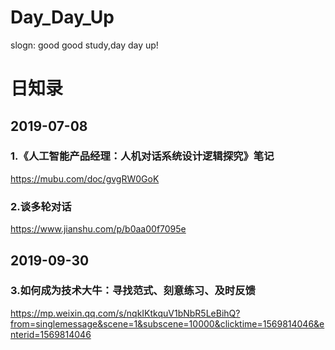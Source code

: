 # Day_Day_Up
slogn: good good study,day day up!
# 日知录
## 2019-07-08
### 1.《人工智能产品经理：人机对话系统设计逻辑探究》笔记
https://mubu.com/doc/gvgRW0GoK
### 2.谈多轮对话
https://www.jianshu.com/p/b0aa00f7095e
## 2019-09-30
### 3.如何成为技术大牛：寻找范式、刻意练习、及时反馈
https://mp.weixin.qq.com/s/nqkIKtkquV1bNbR5LeBihQ?from=singlemessage&scene=1&subscene=10000&clicktime=1569814046&enterid=1569814046
